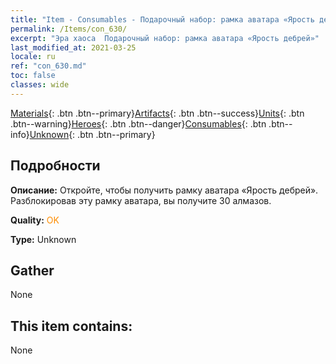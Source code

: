 ```yaml
---
title: "Item - Consumables - Подарочный набор: рамка аватара «Ярость дебрей»"
permalink: /Items/con_630/
excerpt: "Эра хаоса  Подарочный набор: рамка аватара «Ярость дебрей»"
last_modified_at: 2021-03-25
locale: ru
ref: "con_630.md"
toc: false
classes: wide
---
```

 [Materials](/ru/Items/){: .btn .btn--primary}[Artifacts](/ru/Items/Artifacts/){: .btn .btn--success}[Units](/ru/Items/Units/){: .btn .btn--warning}[Heroes](/ru/Items/Heroes/){: .btn .btn--danger}[Consumables](/ru/Items/Consumables/){: .btn .btn--info}[Unknown](/ru/Items/Unknown/){: .btn .btn--primary}

## Подробности
 **Описание:** Откройте, чтобы получить рамку аватара «Ярость дебрей». Разблокировав эту рамку аватара, вы получите 30 алмазов.

 **Quality:** <span style="color: #FF8C00">OK</span>

 **Type:** Unknown

## Gather

  None

## This item contains:

  None

